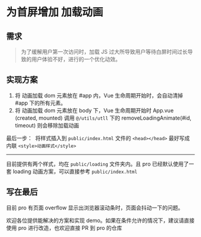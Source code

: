 为首屏增加 加载动画
====

     

## 需求

> 为了缓解用户第一次访问时，加载 JS 过大所导致用户等待白屏时间过长导致的用户体验不好，进行的一个优化动效。



## 实现方案

1. 将 动画加载 dom 元素放在 #app 内，Vue 生命周期开始时，会自动清掉 #app 下的所有元素。
2. 将 动画加载 dom 元素放在 body 下，Vue 生命周期开始时 App.vue (created, mounted) 调用 `@/utils/utll` 下的 removeLoadingAnimate(#id, timeout) 则会移除加载动画

最后一步：
​	将样式插入到 `public/index.html` 文件的 `<head></head>` 最好写成内联 `<style>动画样式</style>` 

   

----

目前提供有两个样式，均在 `public/loading` 文件夹内。且 pro 已经默认使用了一套 loading 动画方案，可以直接参考 `public/index.html`


## 写在最后

目前 pro 有页面 overflow 显示出浏览器滚动条时，页面会抖动一下的问题。

欢迎各位提供能解决的方案和实现 demo。如果在条件允许的情况下，建议请直接使用 pro 进行改造，也欢迎直接 PR 到 pro 的仓库
